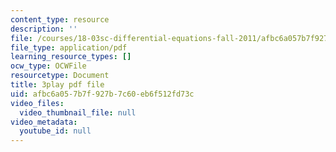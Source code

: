 ```yaml
---
content_type: resource
description: ''
file: /courses/18-03sc-differential-equations-fall-2011/afbc6a057b7f927b7c60eb6f512fd73c_zreI4HllD80.pdf
file_type: application/pdf
learning_resource_types: []
ocw_type: OCWFile
resourcetype: Document
title: 3play pdf file
uid: afbc6a05-7b7f-927b-7c60-eb6f512fd73c
video_files:
  video_thumbnail_file: null
video_metadata:
  youtube_id: null
---
```

